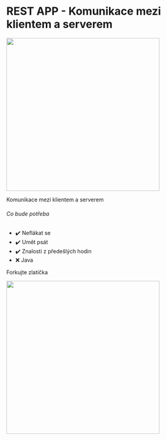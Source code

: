 # REST APP - Komunikace mezi klientem a serverem
<img src="https://miro.medium.com/max/800/0*MfxqrK2yGag7up0X.webp" width="400">

Komunikace mezi klientem a serverem

###### Co bude potřeba
- ✔️ Neflákat se
- ✔️ Umět psát
- ✔️ Znalosti z předešlých hodin
- ❌ Java

Forkujte zlatíčka

<img src="https://i.imgflip.com/6vybr6.gif" width="400">
